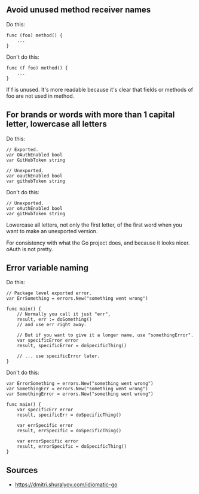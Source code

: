 ## Avoid unused method receiver names
Do this:

```golang
func (foo) method() {
	...
}
```

Don't do this:

```
func (f foo) method() {
	...
}
```

If f is unused. It's more readable because it's clear that fields or methods of foo are not used in method.

## For brands or words with more than 1 capital letter, lowercase all letters

Do this:

```
// Exported.
var OAuthEnabled bool
var GitHubToken string

// Unexported.
var oauthEnabled bool
var githubToken string
```

Don't do this:

```
// Unexported.
var oAuthEnabled bool
var gitHubToken string
```

Lowercase all letters, not only the first letter, of the first word when you want to make an unexported version.

For consistency with what the Go project does, and because it looks nicer. oAuth is not pretty.

## Error variable naming

Do this:

```golang
// Package level exported error.
var ErrSomething = errors.New("something went wrong")

func main() {
	// Normally you call it just "err",
	result, err := doSomething()
	// and use err right away.

	// But if you want to give it a longer name, use "somethingError".
	var specificError error
	result, specificError = doSpecificThing()

	// ... use specificError later.
}
```

Don't do this:

```golang
var ErrorSomething = errors.New("something went wrong")
var SomethingErr = errors.New("something went wrong")
var SomethingError = errors.New("something went wrong")

func main() {
	var specificErr error
	result, specificErr = doSpecificThing()

	var errSpecific error
	result, errSpecific = doSpecificThing()

	var errorSpecific error
	result, errorSpecific = doSpecificThing()
}
```

## Sources

- https://dmitri.shuralyov.com/idiomatic-go
